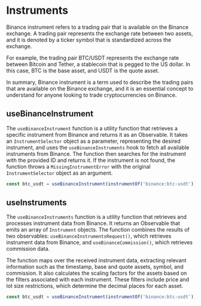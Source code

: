 # Instruments

Binance instrument refers to a trading pair that is available on the Binance exchange. A trading pair represents the exchange rate between two assets, and it is denoted by a ticker symbol that is standardized across the exchange.

For example, the trading pair BTC/USDT represents the exchange rate between Bitcoin and Tether, a stablecoin that is pegged to the US dollar. In this case, BTC is the base asset, and USDT is the quote asset.

In summary, Binance instrument is a term used to describe the trading pairs that are available on the Binance exchange, and it is an essential concept to understand for anyone looking to trade cryptocurrencies on Binance.

## useBinanceInstrument

The `useBinanceInstrument` function is a utility function that retrieves a specific
instrument from Binance and returns it as an Observable. It takes an `InstrumentSelector`
object as a parameter, representing the desired instrument, and uses the
`useBinanceInstruments` hook to fetch all available instruments from Binance.
The function then searches for the instrument with the provided ID and returns it.
If the instrument is not found, the function throws a `MissingInstrumentError` with
the original `InstrumentSelector` object as an argument.

```typescript
const btc_usdt = useBinanceInstrument(instrumentOf('binance:btc-usdt'));
```


## useInstruments

The `useBinanceInstruments` function is a utility function that retrieves and
processes instrument data from Binance. It returns an Observable that emits an
array of `Instrument` objects. The function combines the results of two
observables: `useBinanceInstrumentsRequest()`, which retrieves instrument data
from Binance, and `useBinanceCommission()`, which retrieves commission data.

The function maps over the received instrument data, extracting relevant
information such as the timestamp, base and quote assets, symbol, and
commission. It also calculates the scaling factors for the assets based on
the filters associated with each instrument. These filters include price and
lot size restrictions, which determine the decimal places for each asset.

```typescript
const btc_usdt = useBinanceInstrument(instrumentOf('binance:btc-usdt'));
```

